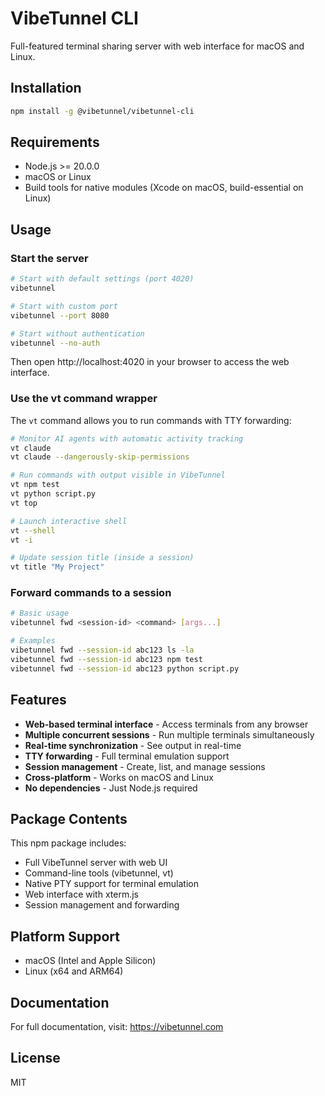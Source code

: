 # VibeTunnel CLI

Full-featured terminal sharing server with web interface for macOS and Linux.

## Installation

```bash
npm install -g @vibetunnel/vibetunnel-cli
```

## Requirements

- Node.js >= 20.0.0
- macOS or Linux
- Build tools for native modules (Xcode on macOS, build-essential on Linux)

## Usage

### Start the server

```bash
# Start with default settings (port 4020)
vibetunnel

# Start with custom port
vibetunnel --port 8080

# Start without authentication
vibetunnel --no-auth
```

Then open http://localhost:4020 in your browser to access the web interface.

### Use the vt command wrapper

The `vt` command allows you to run commands with TTY forwarding:

```bash
# Monitor AI agents with automatic activity tracking
vt claude
vt claude --dangerously-skip-permissions

# Run commands with output visible in VibeTunnel
vt npm test
vt python script.py
vt top

# Launch interactive shell
vt --shell
vt -i

# Update session title (inside a session)
vt title "My Project"
```

### Forward commands to a session

```bash
# Basic usage
vibetunnel fwd <session-id> <command> [args...]

# Examples
vibetunnel fwd --session-id abc123 ls -la
vibetunnel fwd --session-id abc123 npm test
vibetunnel fwd --session-id abc123 python script.py
```

## Features

- **Web-based terminal interface** - Access terminals from any browser
- **Multiple concurrent sessions** - Run multiple terminals simultaneously
- **Real-time synchronization** - See output in real-time
- **TTY forwarding** - Full terminal emulation support
- **Session management** - Create, list, and manage sessions
- **Cross-platform** - Works on macOS and Linux
- **No dependencies** - Just Node.js required

## Package Contents

This npm package includes:
- Full VibeTunnel server with web UI
- Command-line tools (vibetunnel, vt)
- Native PTY support for terminal emulation
- Web interface with xterm.js
- Session management and forwarding

## Platform Support

- macOS (Intel and Apple Silicon)
- Linux (x64 and ARM64)

## Documentation

For full documentation, visit: https://vibetunnel.com

## License

MIT
